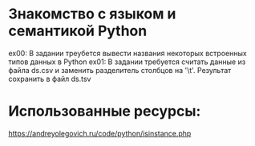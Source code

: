 # Знакомство с языком и семантикой Python

ex00: В задании треубется вывести названия некоторых встроенных типов данных в Python
ex01: В задании требуется считать данные из файла ds.csv и заменить разделитель столбцов на '\t'. Результат сохранить в файл ds.tsv

# Использованные ресурсы:

https://andreyolegovich.ru/code/python/isinstance.php
